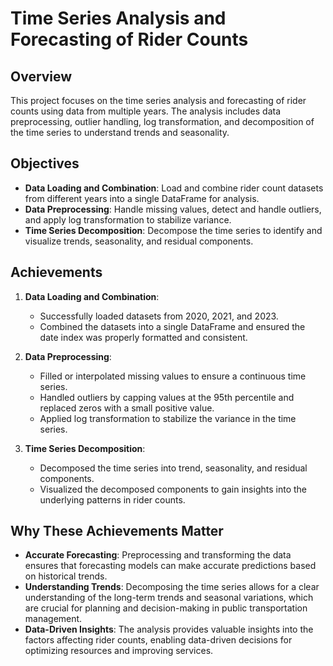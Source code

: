# Time Series Analysis and Forecasting of Rider Counts

## Overview

This project focuses on the time series analysis and forecasting of rider counts using data from multiple years. The analysis includes data preprocessing, outlier handling, log transformation, and decomposition of the time series to understand trends and seasonality.

## Objectives

- **Data Loading and Combination**: Load and combine rider count datasets from different years into a single DataFrame for analysis.
- **Data Preprocessing**: Handle missing values, detect and handle outliers, and apply log transformation to stabilize variance.
- **Time Series Decomposition**: Decompose the time series to identify and visualize trends, seasonality, and residual components.

## Achievements

1. **Data Loading and Combination**:
    - Successfully loaded datasets from 2020, 2021, and 2023.
    - Combined the datasets into a single DataFrame and ensured the date index was properly formatted and consistent.

2. **Data Preprocessing**:
    - Filled or interpolated missing values to ensure a continuous time series.
    - Handled outliers by capping values at the 95th percentile and replaced zeros with a small positive value.
    - Applied log transformation to stabilize the variance in the time series.

3. **Time Series Decomposition**:
    - Decomposed the time series into trend, seasonality, and residual components.
    - Visualized the decomposed components to gain insights into the underlying patterns in rider counts.

## Why These Achievements Matter

- **Accurate Forecasting**: Preprocessing and transforming the data ensures that forecasting models can make accurate predictions based on historical trends.
- **Understanding Trends**: Decomposing the time series allows for a clear understanding of the long-term trends and seasonal variations, which are crucial for planning and decision-making in public transportation management.
- **Data-Driven Insights**: The analysis provides valuable insights into the factors affecting rider counts, enabling data-driven decisions for optimizing resources and improving services.
